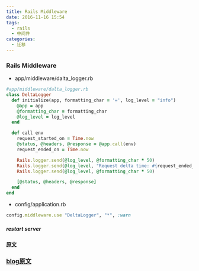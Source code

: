 ```yaml
---
title: Rails Middleware
date: 2016-11-16 15:54
tags:
  - rails
  - 中间件
categories:
  - 迁移
---
```


### Rails Middleware

- app/middleware/dalta_logger.rb

```ruby
#app/middleware/dalta_logger.rb
class DeltaLogger
  def initialize(app, formatting_char = '=', log_level = "info")
    @app = app
    @formatting_char = formatting_char
    @log_level = log_level
  end

  def call env
    request_started_on = Time.now
    @status, @headers, @response = @app.call(env)
    request_ended_on = Time.now

    Rails.logger.send(@log_level, @formatting_char * 50)
    Rails.logger.send(@log_level, "Request delta time: #{request_ended_on - request_started_on} seconds.")
    Rails.logger.send(@log_level, @formatting_char * 50)

    [@status, @headers, @response]
  end
end
```

- config/application.rb

```ruby
config.middleware.use "DeltaLogger", "*", :warn
```


##### restart server

#### [原文](http://ieftimov.com/writing-rails-middleware)

### [blog原文](http://blog.csdn.net/hesonggg/article/details/53187429)
